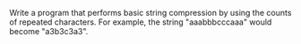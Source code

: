 Write a program that performs basic string compression by using the counts of repeated characters. For example, the string "aaabbbcccaaa" would become "a3b3c3a3".